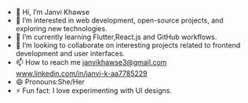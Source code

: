 - 👋 Hi, I’m Janvi Khawse
- 👀 I’m interested in web development, open-source projects, and exploring new technologies.
- 🌱 I’m currently learning Flutter,React.js and GitHub workflows.
- 💞️ I’m looking to collaborate on interesting projects related to frontend development and user interfaces.
- 📫 How to reach me janvikhawse3@gmail.com www.linkedin.com/in/janvi-k-aa7785229
- 😄 Pronouns:She/Her
- ⚡ Fun fact: I love experimenting with UI designs.

<!---
Janvik111/Janvik111 is a ✨ special ✨ repository because its `README.md` (this file) appears on your GitHub profile.
You can click the Preview link to take a look at your changes.
--->
